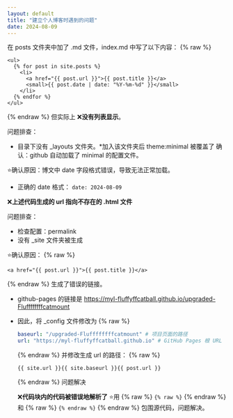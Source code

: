 ```yaml
---
layout: default
title: "建立个人博客时遇到的问题"
date: 2024-08-09
---
```

在 posts 文件夹中加了 .md 文件，index.md 中写了以下内容：
{% raw %}
```liquid
<ul>
  {% for post in site.posts %}
    <li>
      <a href="{{ post.url }}">{{ post.title }}</a>
      <small>{{ post.date | date: "%Y-%m-%d" }}</small>
    </li>
  {% endfor %}
</ul>
```
{% endraw %}
但实际上
❌**没有列表显示**。

问题排查：
- 目录下没有 _layouts 文件夹。*加入该文件夹后 theme:minimal 被覆盖了
  确认：github 自动加载了 minimal 的配置文件。

⭐确认原因：博文中 date 字段格式错误，导致无法正常加载。
- 正确的 date 格式： `date: 2024-08-09`

❌**上述代码生成的 url 指向不存在的 .html 文件**

问题排查：
- 检查配置：permalink
- 没有 _site 文件夹被生成

⭐确认原因：
{% raw %}
```liquid 
<a href="{{ post.url }}">{{ post.title }}</a>
```
{% endraw %}
生成了错误的链接。
- github-pages 的链接是
   https://myl-fluffyffcatball.github.io/upgraded-Fluffffffffcatmount
- 因此，将 _config 文件修改为
  {% raw %}
  ```yaml
  baseurl: "/upgraded-Fluffffffffcatmount" # 项目页面的路径
  url: "https://myl-fluffyffcatball.github.io" # GitHub Pages 根 URL
  ```
  {% endraw %}
  并修改生成 url 的路径：
  {% raw %}
  ```liquid
  {{ site.url }}{{ site.baseurl }}{{ post.url }}
  ```
  {% endraw %}
  问题解决

  ❌**代码块内的代码被错误地解析了**
  ⭐用 {% raw %} `{% raw %}` {% endraw %} 和 {% raw %} `{% endraw %}` {% endraw %} 包围源代码，问题解决。
